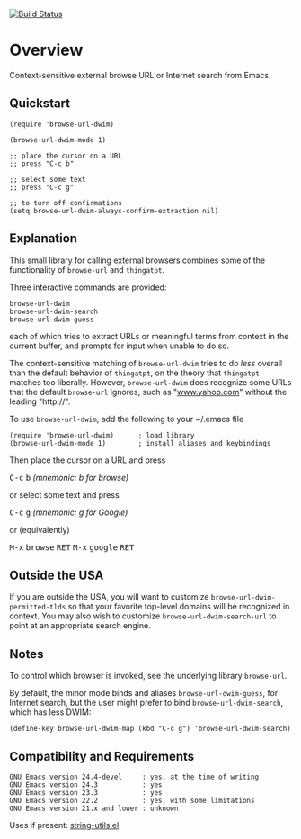[![Build Status](https://secure.travis-ci.org/rolandwalker/browse-url-dwim.png?branch=master)](http://travis-ci.org/rolandwalker/browse-url-dwim)

# Overview

Context-sensitive external browse URL or Internet search from Emacs.

## Quickstart

```elisp
(require 'browse-url-dwim)
 
(browse-url-dwim-mode 1)
 
;; place the cursor on a URL
;; press "C-c b"
 
;; select some text
;; press "C-c g"
 
;; to turn off confirmations
(setq browse-url-dwim-always-confirm-extraction nil)
```

## Explanation

This small library for calling external browsers combines some of
the functionality of `browse-url` and `thingatpt`.

Three interactive commands are provided:

	browse-url-dwim
	browse-url-dwim-search
	browse-url-dwim-guess

each of which tries to extract URLs or meaningful terms from
context in the current buffer, and prompts for input when unable
to do so.

The context-sensitive matching of `browse-url-dwim` tries to do
*less* overall than the default behavior of `thingatpt`, on the
theory that `thingatpt` matches too liberally.  However,
`browse-url-dwim` does recognize some URLs that the default
`browse-url` ignores, such as "www.yahoo.com" without the
leading "http://".

To use `browse-url-dwim`, add the following to your ~/.emacs file

```elisp
(require 'browse-url-dwim)      ; load library
(browse-url-dwim-mode 1)        ; install aliases and keybindings
```

Then place the cursor on a URL and press

<kbd>C-c</kbd> <kbd>b</kbd>  *(mnemonic: b for browse)*

or select some text and press

<kbd>C-c</kbd> <kbd>g</kbd>  *(mnemonic: g for Google)*

or (equivalently)

<kbd>M-x</kbd> <kbd>browse</kbd> <kbd>RET</kbd>
<kbd>M-x</kbd> <kbd>google</kbd> <kbd>RET</kbd>

## Outside the USA

If you are outside the USA, you will want to customize
`browse-url-dwim-permitted-tlds` so that your favorite
top-level domains will be recognized in context.  You
may also wish to customize `browse-url-dwim-search-url`
to point at an appropriate search engine.

## Notes

To control which browser is invoked, see the underlying library
`browse-url`.

By default, the minor mode binds and aliases `browse-url-dwim-guess`,
for Internet search, but the user might prefer to bind
`browse-url-dwim-search`, which has less DWIM:

```elisp
(define-key browse-url-dwim-map (kbd "C-c g") 'browse-url-dwim-search)
```

## Compatibility and Requirements

	GNU Emacs version 24.4-devel     : yes, at the time of writing
	GNU Emacs version 24.3           : yes
	GNU Emacs version 23.3           : yes
	GNU Emacs version 22.2           : yes, with some limitations
	GNU Emacs version 21.x and lower : unknown

Uses if present: [string-utils.el](http://github.com/rolandwalker/string-utils)
